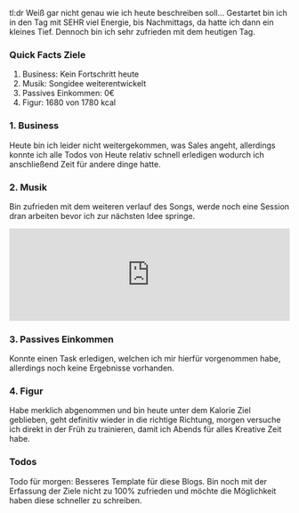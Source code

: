 
tl:dr
Weiß gar nicht genau wie ich heute beschreiben soll... Gestartet bin ich in den Tag mit SEHR viel Energie, bis Nachmittags, da hatte ich dann ein kleines Tief. Dennoch bin ich sehr zufrieden mit dem heutigen Tag.

### Quick Facts Ziele

1. Business: Kein Fortschritt heute
2. Musik: Songidee weiterentwickelt
3. Passives Einkommen: 0€
4. Figur: 1680 von 1780 kcal

### 1. Business

Heute bin ich leider nicht weitergekommen, was Sales angeht, allerdings konnte ich alle Todos von Heute relativ schnell erledigen wodurch ich anschließend Zeit für andere dinge hatte.

### 2. Musik

Bin zufrieden mit dem weiteren verlauf des Songs, werde noch eine Session dran arbeiten bevor ich zur nächsten Idee springe.

<iframe width="100%" height="166" scrolling="no" frameborder="no" allow="autoplay" src="https://w.soundcloud.com/player/?url=https%3A//api.soundcloud.com/tracks/819802804%3Fsecret_token%3Ds-gZWiEDoOzKX&color=%23ff5500&auto_play=false&hide_related=false&show_comments=true&show_user=true&show_reposts=false&show_teaser=true"></iframe>

### 3. Passives Einkommen

Konnte einen Task erledigen, welchen ich mir hierfür vorgenommen habe, allerdings noch keine Ergebnisse vorhanden.

### 4. Figur

Habe merklich abgenommen und bin heute unter dem Kalorie Ziel geblieben, geht definitiv wieder in die richtige Richtung, morgen versuche ich direkt in der Früh zu trainieren, damit ich Abends für alles Kreative Zeit habe.

### Todos

Todo für morgen: Besseres Template für diese Blogs. Bin noch mit der Erfassung der Ziele nicht zu 100% zufrieden und möchte die Möglichkeit haben diese schneller zu schreiben.
